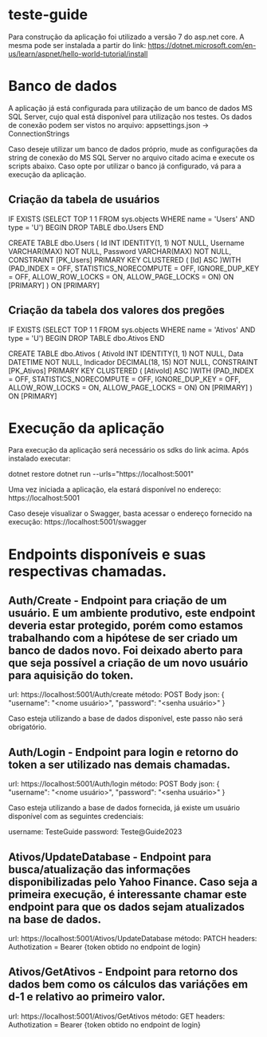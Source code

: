 # teste-guide

Para construção da aplicação foi utilizado a versão 7 do asp.net core. A mesma pode ser instalada a partir do link:
https://dotnet.microsoft.com/en-us/learn/aspnet/hello-world-tutorial/install


# Banco de dados
A aplicação já está configurada para utilização de um banco de dados MS SQL Server, cujo qual está disponível para utilização nos testes. Os dados de conexão podem ser vistos no arquivo:
appsettings.json -> ConnectionStrings

Caso deseje utilizar um banco de dados próprio, mude as configurações da string de conexão do MS SQL Server no arquivo citado acima e execute os scripts abaixo. Caso opte por utilizar o banco já configurado, vá para a execução da aplicação.


## Criação da tabela de usuários
IF EXISTS (SELECT TOP 1 1  FROM sys.objects WHERE name = 'Users' AND type = 'U')
	BEGIN
		DROP TABLE dbo.Users
	END

CREATE TABLE dbo.Users (
	Id				INT IDENTITY(1, 1) NOT NULL,
	Username		VARCHAR(MAX) NOT NULL,
	Password		VARCHAR(MAX) NOT NULL,
CONSTRAINT [PK_Users] PRIMARY KEY CLUSTERED 
(
	[Id] ASC
)WITH (PAD_INDEX  = OFF, STATISTICS_NORECOMPUTE  = OFF, IGNORE_DUP_KEY = OFF, ALLOW_ROW_LOCKS  = ON, ALLOW_PAGE_LOCKS  = ON) ON [PRIMARY]
) ON [PRIMARY]


## Criação da tabela dos valores dos pregões
IF EXISTS (SELECT TOP 1 1  FROM sys.objects WHERE name = 'Ativos' AND type = 'U')
	BEGIN
		DROP TABLE dbo.Ativos
	END

CREATE TABLE dbo.Ativos (
	AtivoId			INT IDENTITY(1, 1) NOT NULL,
	Data			DATETIME NOT NULL,
	Indicador		DECIMAL(18, 15) NOT NULL,
CONSTRAINT [PK_Ativos] PRIMARY KEY CLUSTERED 
(
	[AtivoId] ASC
)WITH (PAD_INDEX  = OFF, STATISTICS_NORECOMPUTE  = OFF, IGNORE_DUP_KEY = OFF, ALLOW_ROW_LOCKS  = ON, ALLOW_PAGE_LOCKS  = ON) ON [PRIMARY]
) ON [PRIMARY]


# Execução da aplicação
Para execução da aplicação será necessário os sdks do link acima. Após instalado executar:

dotnet restore
dotnet run --urls="https://localhost:5001"

Uma vez iniciada a aplicação, ela estará disponível no endereço: https://localhost:5001

Caso deseje visualizar o Swagger, basta acessar o endereço fornecido na execução: https://localhost:5001/swagger


# Endpoints disponíveis e suas respectivas chamadas.

## Auth/Create - Endpoint para criação de um usuário. E um ambiente produtivo, este endpoint deveria estar protegido, porém como estamos trabalhando com a hipótese de ser criado um banco de dados novo. Foi deixado aberto para que seja possível a criação de um novo usuário para aquisição do token.

url: https://localhost:5001/Auth/create
método: POST
Body json:
{
  "username": "<nome usuário>",
  "password": "<senha usuário>"
}

Caso esteja utilizando a base de dados disponível, este passo não será obrigatório.


## Auth/Login - Endpoint para login e retorno do token a ser utilizado nas demais chamadas.

url: https://localhost:5001/Auth/login
método: POST
Body json:
{
  "username": "<nome usuário>",
  "password": "<senha usuário>"
}

Caso esteja utilizando a base de dados fornecida, já existe um usuário disponível com as seguintes credenciais:

username: TesteGuide
password: Teste@Guide2023


## Ativos/UpdateDatabase - Endpoint para busca/atualização das informações disponibilizadas pelo Yahoo Finance. Caso seja a primeira execução, é interessante chamar este endpoint para que os dados sejam atualizados na base de dados.


url: https://localhost:5001/Ativos/UpdateDatabase
método: PATCH
headers: Authotization = Bearer {token obtido no endpoint de login}


## Ativos/GetAtivos - Endpoint para retorno dos dados bem como os cálculos das variáções em d-1 e relativo ao primeiro valor.

url: https://localhost:5001/Ativos/GetAtivos
método: GET
headers: Authotization = Bearer {token obtido no endpoint de login}
